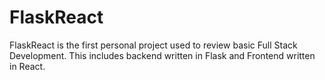 # FlaskReact

FlaskReact is the first personal project used to review basic Full Stack Development. This includes backend written in Flask and Frontend written in React.
